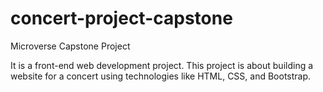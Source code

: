 # concert-project-capstone
Microverse Capstone Project

It is a front-end web development project. This project is about building a website for a concert using technologies like HTML, CSS, and Bootstrap. 
